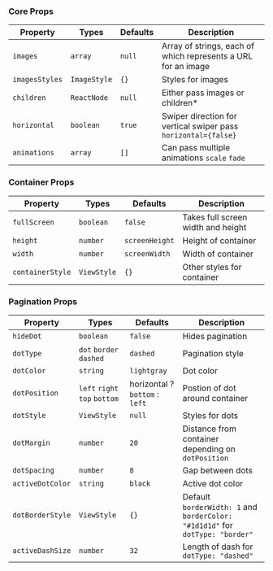 ### Core Props


| Property       | Types        | Defaults | Description                                                     |
| -------------- | ------------ | -------- | --------------------------------------------------------------- |
| `images`       | `array`      | `null`   | Array of strings, each of which represents a URL for an image   |
| `imagesStyles` | `ImageStyle` | `{}`     | Styles for images                                               |
| `children`     | `ReactNode`  | `null`   | Either pass images or children*                                 |
| `horizontal`   | `boolean`    | `true`   | Swiper direction for vertical swiper pass ` horizontal={false}` |
| `animations`   | `array`      | `[]`     | Can pass multiple animations  `scale` `fade`                    |

### Container Props

| Property         | Types       | Defaults       | Description                        |
| ---------------- | ----------- | -------------- | ---------------------------------- |
| `fullScreen`     | `boolean`   | `false`        | Takes full screen width and height |
| `height`         | `number`    | `screenHeight` | Height of container                |
| `width`          | `number`    | `screenWidth`  | Width of container                 |
| `containerStyle` | `ViewStyle` | `{}`           | Other styles for container         |


### Pagination Props

| Property         | Types                            | Defaults                       | Description                                                                     |
| ---------------- | -------------------------------- | ------------------------------ | ------------------------------------------------------------------------------- |
| `hideDot`        | `boolean`                        | `false`                        | Hides pagination                                                                |
| `dotType`        | `dot`  `border` `dashed`         | `dashed`                       | Pagination style                                                                |
| `dotColor`       | `string`                         | `lightgray`                    | Dot color                                                                       |
| `dotPosition`    | `left`  `right`  `top`  `bottom` | horizontal ? `bottom` : `left` | Postion of dot around container                                                 |
| `dotStyle`       | `ViewStyle`                      | `null`                         | Styles for dots                                                                 |
| `dotMargin`      | `number`                         | `20`                           | Distance from container depending on `dotPosition`                              |
| `dotSpacing`     | `number`                         | `8`                            | Gap between dots                                                                |
| `activeDotColor` | `string`                         | `black`                        | Active dot color                                                                |
| `dotBorderStyle` | `ViewStyle`                      | `{}`                           | Default  `borderWidth: 1` and `borderColor: "#1d1d1d"` for  `dotType: "border"` |
| `activeDashSize` | `number`                         | `32`                           | Length of dash for `dotType: "dashed"`                                          |
